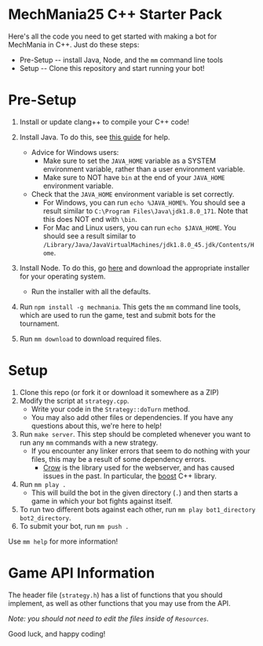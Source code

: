 # MechMania25 C++ Starter Pack

Here's all the code you need to get started with making a bot for MechMania in C++. Just do these steps:

* Pre-Setup -- install Java, Node, and the `mm` command line tools
* Setup -- Clone this repository and start running your bot!

# Pre-Setup

1. Install or update clang++ to compile your C++ code!

2. Install Java. To do this, see [this guide](https://docs.oracle.com/en/java/javase/13/install/overview-jdk-installation.html#GUID-8677A77F-231A-40F7-98B9-1FD0B48C346A) for help.
    * Advice for Windows users:
        * Make sure to set the `JAVA_HOME` variable as a SYSTEM environment variable, rather than a user environment variable.
        * Make sure to NOT have `bin` at the end of your `JAVA_HOME` environment variable.
    * Check that the `JAVA_HOME` environment variable is set correctly.
        * For Windows, you can run `echo %JAVA_HOME%`. You should see a result similar to `C:\Program Files\Java\jdk1.8.0_171`. Note that this does NOT end with `\bin`.
        * For Mac and Linux users, you can run `echo $JAVA_HOME`. You should see a result similar to `/Library/Java/JavaVirtualMachines/jdk1.8.0_45.jdk/Contents/Home`.

3. Install Node. To do this, go [here](https://nodejs.org/en/download/) and download the appropriate installer for your operating system.
    * Run the installer with all the defaults.

4. Run `npm install -g mechmania`.  This gets the `mm` command line tools, which are used to run the game, test and submit bots for the tournament.

5. Run `mm download` to download required files.

# Setup

1. Clone this repo (or fork it or download it somewhere as a ZIP)
2. Modify the script at `strategy.cpp`.
    * Write your code in the `Strategy::doTurn` method.
    * You may also add other files or dependencies. If you have any questions about this, we're here to help!
3. Run `make server`. This step should be completed whenever you want to run any `mm` commands with a new strategy.
    * If you encounter any linker errors that seem to do nothing with your files, this may be a result of some dependency errors.
         * [Crow](https://github.com/ipkn/crow) is the library used for the webserver, and has caused issues in the past. In particular, the [boost](https://www.boost.org/users/download/) C++ library.
4. Run `mm play .`
    * This will build the bot in the given directory (`.`) and then starts a game in which your bot fights against itself.
5. To run two different bots against each other, run `mm play bot1_directory bot2_directory`.
6. To submit your bot, run `mm push .`

Use `mm help` for more information!

# Game API Information
The header file (`strategy.h`) has a list of functions that you should implement, as well as other functions that you may use from the API.  

*Note: you should not need to edit the files inside of `Resources`.*  

Good luck, and happy coding!
